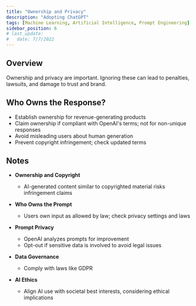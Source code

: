 ```yaml
---
title: "Ownership and Privacy"
description: "Adopting ChatGPT"
tags: [Machine Learning, Artificial Intelligence, Prompt Engineering]
sidebar_position: 6
# last_update:
#   date: 7/7/2022
---
```



## Overview 

Ownership and privacy are important. Ignoring these can lead to penalties, lawsuits, and damage to trust and brand.

## Who Owns the Response?

- Establish ownership for revenue-generating products
- Claim ownership if compliant with OpenAI's terms; not for non-unique responses
- Avoid misleading users about human generation
- Prevent copyright infringement; check updated terms

## Notes

- **Ownership and Copyright**

    - AI-generated content similar to copyrighted material risks infringement claims

- **Who Owns the Prompt**

    - Users own input as allowed by law; check privacy settings and laws

- **Prompt Privacy**

    - OpenAI analyzes prompts for improvement
    - Opt-out if sensitive data is involved to avoid legal issues

- **Data Governance**

    - Comply with laws like GDPR

- **AI Ethics**

    - Align AI use with societal best interests, considering ethical implications